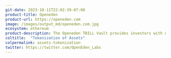 ```yaml
---
git-date: 2023-10-11T22:02:39-07:00
product-title: Openeden
product-url: https://openeden.com
image: /images/output_md/openeden.com.jpg
ecosystem: ethereum
product-description: The Openeden TBILL Vault provides investors with direct exposure to a pool of short-dated T-Bills through the Vault’s TBILL token, which is backed 1:1 by the T-Bills as well as USDC and U.S. Dollar reserves.
coltitle:  "Tokenization of Assets"
colpermalink: assets-tokenization
twitter: https://twitter.com/OpenEden_Labs
---
```

